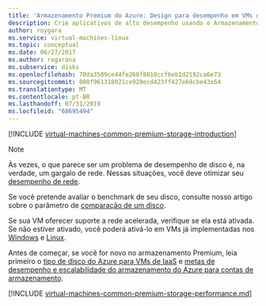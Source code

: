```yaml
---
title: 'Armazenamento Premium do Azure: Design para desempenho em VMs do Windows | Microsoft Docs'
description: Crie aplicativos de alto desempenho usando o Armazenamento Premium do Azure. O Armazenamento Premium dá suporte ao disco de alto desempenho e baixa latência para cargas de trabalho que usam muita E/S em execução em máquinas virtuais do Azure.
author: roygara
ms.service: virtual-machines-linux
ms.topic: conceptual
ms.date: 06/27/2017
ms.author: rogarana
ms.subservice: disks
ms.openlocfilehash: 70da3509ce44fe260f8010ccf6eb1d2192ca6e73
ms.sourcegitcommit: 800f961318021ce920ecd423ff427e69cbe43a54
ms.translationtype: MT
ms.contentlocale: pt-BR
ms.lasthandoff: 07/31/2019
ms.locfileid: "68695494"
---
```

[!INCLUDE [virtual-machines-common-premium-storage-introduction](../../../includes/virtual-machines-common-premium-storage-introduction.md)]

> [!NOTE]
> Às vezes, o que parece ser um problema de desempenho de disco é, na verdade, um gargalo de rede. Nessas situações, você deve otimizar seu [desempenho de rede](../../virtual-network/virtual-network-optimize-network-bandwidth.md).
>
> Se você pretende avaliar o benchmark de seu disco, consulte nosso artigo sobre o parâmetro de [comparação de um disco](disks-benchmarks.md).
>
> Se sua VM oferecer suporte a rede acelerada, verifique se ela está ativada. Se não estiver ativado, você poderá ativá-lo em VMs já implementadas nos [Windows](../../virtual-network/create-vm-accelerated-networking-powershell.md#enable-accelerated-networking-on-existing-vms) e [Linux](../../virtual-network/create-vm-accelerated-networking-cli.md#enable-accelerated-networking-on-existing-vms).

Antes de começar, se você for novo no armazenamento Premium, leia primeiro o [tipo de disco do Azure para VMs de IaaS](disks-types.md) e [metas de desempenho e escalabilidade do armazenamento do Azure para contas de armazenamento](../../storage/common/storage-scalability-targets.md).


[!INCLUDE [virtual-machines-common-premium-storage-performance.md](../../../includes/virtual-machines-common-premium-storage-performance.md)]
